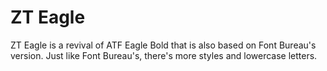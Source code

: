 # ZT Eagle
ZT Eagle is a revival of ATF Eagle Bold that is also based on Font Bureau's version. Just like Font Bureau's, there's more styles and lowercase letters.
